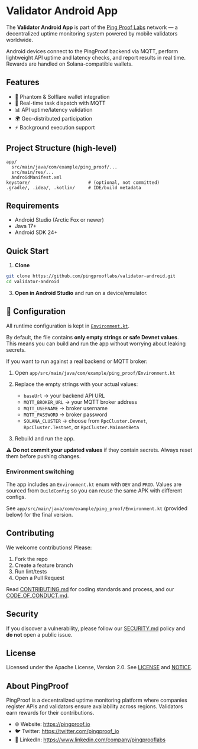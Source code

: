 # Validator Android App

The **Validator Android App** is part of the [Ping Proof Labs](https://pingproof.io) network — a decentralized uptime monitoring system powered by mobile validators worldwide.

Android devices connect to the PingProof backend via MQTT, perform lightweight API uptime and latency checks, and report results in real time. Rewards are handled on Solana-compatible wallets.

## Features
- 🔗 Phantom & Solflare wallet integration
- 📡 Real-time task dispatch with MQTT
- 📊 API uptime/latency validation
- 🌍 Geo-distributed participation
- ⚡ Background execution support

## Project Structure (high-level)
```
app/
  src/main/java/com/example/ping_proof/...
  src/main/res/...
  AndroidManifest.xml
keystore/                      # (optional, not committed)
.gradle/, .idea/, .kotlin/     # IDE/build metadata
```

## Requirements
- Android Studio (Arctic Fox or newer)
- Java 17+
- Android SDK 24+

## Quick Start
1) **Clone**
```bash
git clone https://github.com/pingprooflabs/validator-android.git
cd validator-android
```
3) **Open in Android Studio** and run on a device/emulator.

## 🔧 Configuration

All runtime configuration is kept in [`Environment.kt`](app/src/main/java/com/example/ping_proof/Environment.kt).

By default, the file contains **only empty strings or safe Devnet values**.  
This means you can build and run the app without worrying about leaking secrets.

If you want to run against a real backend or MQTT broker:

1. Open `app/src/main/java/com/example/ping_proof/Environment.kt`
2. Replace the empty strings with your actual values:
   - `baseUrl` → your backend API URL
   - `MQTT_BROKER_URL` → your MQTT broker address
   - `MQTT_USERNAME` → broker username
   - `MQTT_PASSWORD` → broker password
   - `SOLANA_CLUSTER` → choose from `RpcCluster.Devnet`, `RpcCluster.Testnet`, or `RpcCluster.MainnetBeta`

3. Rebuild and run the app.

⚠️ **Do not commit your updated values** if they contain secrets. Always reset them before pushing changes.


### Environment switching
The app includes an `Environment.kt` enum with `DEV` and `PROD`. Values are sourced from `BuildConfig` so you can reuse the same APK with different configs.

See `app/src/main/java/com/example/ping_proof/Environment.kt` (provided below) for the final version.


## Contributing
We welcome contributions! Please:
1. Fork the repo
2. Create a feature branch
3. Run lint/tests
4. Open a Pull Request

Read [CONTRIBUTING.md](CONTRIBUTING.md) for coding standards and process, and our [CODE_OF_CONDUCT.md](CODE_OF_CONDUCT.md).

## Security
If you discover a vulnerability, please follow our [SECURITY.md](SECURITY.md) policy and **do not** open a public issue.

## License
Licensed under the Apache License, Version 2.0. See [LICENSE](LICENSE) and [NOTICE](NOTICE).

## About PingProof
PingProof is a decentralized uptime monitoring platform where companies register APIs and validators ensure availability across regions. Validators earn rewards for their contributions.

- 🌐 Website: https://pingproof.io
- 🐦 Twitter: https://twitter.com/pingproof_io
- 💼 LinkedIn: https://www.linkedin.com/company/pingprooflabs
